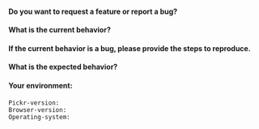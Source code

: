 <!-- Before creating an issue please make sure you are using the latest version of pickr -->

#### Do you want to request a **feature** or report a **bug**? 

#### What is the current behavior?

#### If the current behavior is a bug, please provide the steps to reproduce.

#### What is the expected behavior?

#### Your environment:
```
Pickr-version:
Browser-version:  
Operating-system:  
```